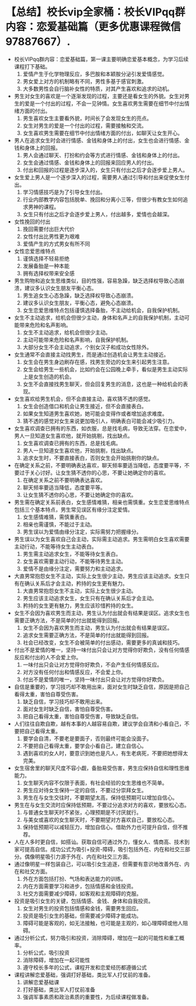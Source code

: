 # 【总结】校长vip全家桶：校长VIPqq群内容：恋爱基础篇（更多优惠课程微信97887667）.

-   校长VIPqq群内容：恋爱基础篇，第一课主要明确恋爱基本概念，为学习后续课程打下基础。
    1.  爱情产生于化学物理反应，多巴胺和本颖胺分泌引发爱情感觉。
    2.  男女爱上对方的机制略有不同，男性多基于感官刺激。
    3.  大多数男性会自行脑补女性的特质，对其产生喜欢和追求的动机。
-   男生对女生的喜欢是一个逐渐发现的过程，主要还是看女生的外貌。女生对男生的爱是一个付出的过程，不会一见钟情。女生喜欢男生需要在细节中付出情绪方面的付出。
    1.  男生喜欢女生主要看外貌，时间长了会发现女生的亮点。
    2.  女生对男生的爱是一个付出的过程，需要接触和交流。
    3.  女生喜欢男生需要在细节中付出情绪方面的付出，如聊天让女生开心。
-   男人在追求女生时会进行情感、金钱和身体上的付出，女生也会进行情感、金钱和身体上的回报。
    1.  男人会通过聊天、打扮和约会等方式进行情感、金钱和身体上的付出。
    2.  女生会通过情感、金钱和身体上的回报来回应男人的付出。
    3.  付出和回报的过程是逐步深入的，女生只有付出之后才会逐步爱上男人。
-   女生爱上男人是一个逐步深入的过程，需要男人通过引导和付出来促使女生付出。
    1.  学习情感技巧是为了引导女生付出。
    2.  行业内部教学内容包括脱单、挽回和分离小三等，但很少有教女生如何追求男神的课程。
    3.  女生只有付出之后才会逐步爱上男人，付出越多，爱情也会越深。
-   女性挽回的付出
    1.  挽回需要付出巨大代价
    2.  女性付出比男性更为艰难
    3.  爱情产生的方式男女有所不同
-   女性恋爱思维特点
    1.  谨慎选择不轻易拒绝
    2.  发展备胎是一种本能
    3.  拥有选择权带来安全感
-   男生购物和追女生思维类似，目的性强，容易急躁，缺乏选择权导致心态崩溃，建议多认识女生朋友平衡心态。
    1.  男生追女生心态急躁，缺乏选择权导致心态崩溃。
    2.  建议多认识女生朋友，平衡心态，避免心态崩溃。
    3.  女生恋爱思维特点包括谨慎选择备胎，不主动给机会，自我保护机制。
-   女生不主动追求，给机会但很少主动，身体和名声上的自我保护机制，主动可能带来危险和名声影响。
    1.  女生不主动追求，给机会但很少主动。
    2.  主动可能带来危险和名声影响，自我保护机制。
    3.  大部分女生不会主动追求，个别女汉子和成功女性除外。
-   女生通常不会直接主动找男生，而是通过创造机会让男生主动接近。
    1.  女生会在男生身边刷存在感，找男生旁边的女生来引起男生注意。
    2.  女生会给男生一些机会，比如约会在公园晚上牵手，看似是男生主动实际上是女生创造的机会。
    3.  女生不会直接找男生聊天，但会回复男生的消息，这也是一种给机会的表现。
-   女生喜欢给男生机会，但不会直接主动，喜欢猜不透的感觉。
    1.  女生会创造借口和机会让男生接近，但不会直接表白。
    2.  如果女生知道男生喜欢她，她可能会变得作或者增加追求难度。
    3.  猜不透的感觉对女生来说更加吸引人，明确表白可能会减少吸引力。
-   女生喜欢调查已拥有的东西，如衣服，总是找毛病，导致无法穿。在恋爱中，男人一旦知道女生喜欢他，就开始挑剔，找出缺点。
    1.  女生喜欢调查已拥有的东西，总是找毛病。
    2.  男人一旦知道女生喜欢他，开始挑剔，找出缺点。
    3.  追求女生时，不要直接表白，否则女生会开始挑剔你的缺点。
-   在确定关系之前，不要明确表达喜欢，聊天频率要适当降低，态度要平等，不要过于关心讨好。让女生猜不透你的心思，不要让她确定你的喜欢。
    1.  在确定关系之前不要明确表达喜欢。
    2.  聊天频率要适当降低，态度要平等。
    3.  让女生猜不透你的心思，不要让她确定你的喜欢。
-   男生需在确定关系前表白，女生感情难猜，相亲也需慎重。女生恋爱思维特点包括三个基本特点，男生常见误区有缘分注定爱情。
    1.  女生感情难猜，需慎重表白。
    2.  相亲也需谨慎，不能过于主动。
    3.  男生误以为爱情由缘分注定，实际需努力把握缘分。
-   男生误以为女生喜欢自己会主动，实际需主动追求。男生需明白女生喜欢需要主动行动，不能等待女生主动表白。
    1.  男生需主动追求女生，不能等待女生表白。
    2.  女生喜欢需要主动行动，不能等待男生主动。
    3.  爱情不是由缘分注定，需要努力和主动追求。
-   大直男常抱怨女生不主动，实际上女生很少主动，男生应该主动追求。女生只有在确认关系后才会主动，矜持的女生更有魅力。
    1.  大直男常抱怨女生不主动，实际上女生很少主动。
    2.  男生应该主动追求女生，女生只有在确认关系后才会主动。
    3.  矜持的女生更有魅力，男生应该珍惜矜持的女生。
-   女生不会因为喜欢男生而主动，男生认为付出就会有结果是误区。追求女生也需要正确方法，不是简单的付出就能得到回报。
    1.  女生不会因为喜欢男生而主动，男生认为付出就会有结果是误区。
    2.  追求女生需要正确方法，不是简单的付出就能得到回报。
    3.  社会已经改变，女生不会被简单的付出感动，需要更多的真诚和技巧。
-   付出不是爱情的唯一，坚持一味付出只会让对方觉得你好欺负，没有任何情感反应和付出的人不会爱上你。
    1.  一味付出只会让对方觉得你好欺负，不会产生任何情感反应。
    2.  对方没有任何付出和情感反应，不会爱上你。
    3.  付出不是爱情的唯一，坚持一味付出只会让对方觉得你好欺负。
-   自信是重要的，学习技巧却不敢用出来，面对女生时缺乏自信，原因是把自己看得太重，害怕自尊受伤害。
    1.  缺乏自信，学习技巧却不敢用出来。
    2.  面对女生时缺乏自信，害怕自尊受伤害。
    3.  把自己看得太重，害怕自尊受伤害，导致缺乏自信。
-   人们往往自欺自欺，越有本事的人越容易自欺，建议学会自清和小看自己，不要把自己看得太重。
    1.  要学会自清，不要老是要面子，否则最终可能会没面子。
    2.  不要把自己看得太重，要学会小看自己，建立自信心。
    3.  遇到喜欢的女人时，要意识到她也是凡人，有生老病死，不要把她想得太完美。
-   女生宿舍里的聊天尺度不容小觑，备胎易受伤害，男生应保持自信和理性思维能力。
    1.  女生聊天内容不仅限于表面，有社会经验的女生思维也不简单。
    2.  男生应对待女生保持一定的自信，不要过分崇拜女生。
    3.  男生在与女生交往时，不要期望太高，保持低预期可以增加自信心。
-   男生在与女生交流时应保持低预期，不要过分追求对方的喜欢，要放松心态。
    1.  与普通女生聊天时不紧张，心理预期是不讨厌就行。
    2.  与美女或喜欢的女生聊天时，不要期望对方喜欢自己，要放松心态。
    3.  保持低预期可以减轻压力，增加自信心。借助外力也可提升自信，但不推荐。
-   人在人多时更自信，如搭讪。获取自信可通过外力，懂女人、情商高、技术到家可提高自信。成功公式为吸引+投资-障碍，吸引包括外在、内在和社交三部分。偶像明星吸引力源于外在、内在和社交三方面。
-   通过像明星一样包装自己，可以吸引女生追逐，但需要有意识地改善外在、内在和社交方面。
    1.  外在方面包括打扮、气场和表达能力的训练。
    2.  内在方面需要学习和进步，包括情感和金钱投资。
    3.  社交方面需要减少障碍，如客观和主观障碍的克服。
-   投资是吸引女生的关键，包括情感、金钱、身体和自我投资。
    1.  女生对男生的投资包括情感和金钱，需要男生回应。
    2.  投资是吸引女生的基础，但需要减少障碍才能成功。
    3.  障碍可能是客观的，如无法接触，也可能是主观的，如心理障碍或他人阻碍。
-   通过分析公式，努力吸引和投资，消除障碍，增加在一起的可能性和重工概率。
    1.  分析公式，吸引投资
    2.  消除障碍，增加在一起可能性
    3.  遵守校长多年的公式，课程开发和恋爱经历都遵循公式
-   课程讲解恋爱基础，强调打好基础，类比军人打仗前的准备。
    1.  讲解恋爱基础课
    2.  打好基础，类比军人打仗前准备
    3.  强调军事素质和政治素质的重要性，为后续课程做准备。